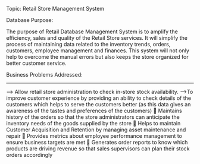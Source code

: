Topic: Retail Store Management System

Database Purpose:

The purpose of Retail Database Management System is to amplify the efficiency, sales and quality of the Retail
Store services. It will simplify the process of maintaining data related to the inventory trends, orders, customers,
employee management and finances. This system will not only help to overcome the manual errors but also keeps
the store organized for better customer service.

Business Problems Addressed:
<hr>

--> Allow retail store administration to check in-store stock availability.
-->To improve customer experience by providing an ability to check details of the customers which helps to
serve the customers better (as this data gives an awareness of the tastes and preferences of the customers)
 Maintains history of the orders so that the store administrators can anticipate the inventory needs of the
goods supplied by the store
 Helps to maintain Customer Acquisition and Retention by managing asset maintenance and repair
 Provides metrics about employee performance management to ensure business targets are met
 Generates order reports to know which products are driving revenue so that sales supervisors can plan their
stock orders accordingly
